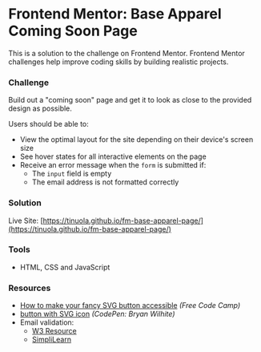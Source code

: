# Frontend Mentor: Base Apparel Coming Soon Page
This is a solution to the []() challenge on Frontend Mentor. Frontend Mentor challenges help improve coding skills by building realistic projects.


### Challenge
Build out a "coming soon" page and get it to look as close to the provided design as possible.

Users should be able to:

- View the optimal layout for the site depending on their device's screen size
- See hover states for all interactive elements on the page
- Receive an error message when the `form` is submitted if:
  - The `input` field is empty
  - The email address is not formatted correctly

### Solution
Live Site: [https://tinuola.github.io/fm-base-apparel-page/](https://tinuola.github.io/fm-base-apparel-page/)


### Tools
- HTML, CSS and JavaScript

### Resources
- [How to make your fancy SVG button accessible](https://www.freecodecamp.org/news/how-to-make-your-fancy-svg-button-accessible-83c9172c3c15/) _(Free Code Camp)_
- [button with SVG icon](https://codepen.io/rasx/pen/VeQNgv) _(CodePen: Bryan Wilhite)_
- Email validation:
  * [W3 Resource](https://www.w3resource.com/javascript/form/email-validation.php)
  * [SimpliLearn](https://www.simplilearn.com/tutorials/javascript-tutorial/email-validation-in-javascript)
